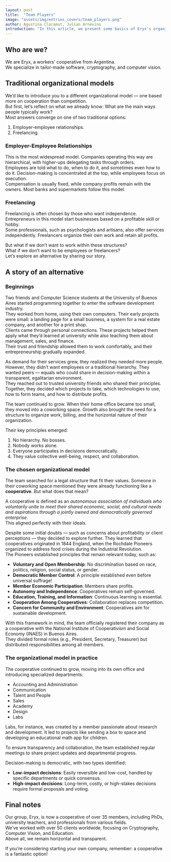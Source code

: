 ```yaml
---
layout: post
title:  "Team Players"
image: "assets/img/entries_covers/team_players.png"
author: Agustina Claramut, Julian Arnesino
introduction: "In this article, we present some basics of Eryx's organizational model and values. We discuss the benefits of worker cooperatives based on our own experience and how we came to adopt this model."
---
```


## Who are we?

We are Eryx, a workers' cooperative from Argentina.  
We specialize in tailor-made software, cryptography, and computer vision.

## Traditional organizational models

We’d like to introduce you to a different organizational model — one based more on cooperation than competition.  
But first, let’s reflect on what we already know: What are the main ways people typically work?  
Most answers converge on one of two traditional options:
1. Employer-employee relationships.
2. Freelancing.

### Employer-Employee Relationships

This is the most widespread model. Companies operating this way are hierarchical, with higher-ups delegating tasks through orders.  
Employees are told what to do, when to do it, and sometimes even how to do it. Decision-making is concentrated at the top, while employees focus on execution.  
Compensation is usually fixed, while company profits remain with the owners. Most banks and supermarkets follow this model.

### Freelancing

Freelancing is often chosen by those who want independence. Entrepreneurs in this model start businesses based on a profitable skill or hobby.  
Some professionals, such as psychologists and artisans, also offer services independently. Freelancers organize their own work and retain all profits.

But what if we don’t want to work within these structures?  
What if we don’t want to be employees or freelancers?  
Let’s explore an alternative by sharing our story.

## A story of an alternative

### Beginnings

Two friends and Computer Science students at the University of Buenos Aires started programming together to enter the software development industry.  
They worked from home, using their own computers. Their early projects were small: a landing page for a small business, a system for a real estate company, and another for a print shop.  
Clients came through personal connections. These projects helped them apply what they’d learned at university while also teaching them about management, sales, and finance.  
Their trust and friendship allowed them to work comfortably, and their entrepreneurship gradually expanded.

As demand for their services grew, they realized they needed more people. However, they didn’t want employees or a traditional hierarchy. They wanted peers — equals who could share in decision-making within a transparent, egalitarian environment.  
They reached out to trusted university friends who shared their principles. Together, they decided which projects to take, which technologies to use, how to form teams, and how to distribute profits.

The team continued to grow. When their home office became too small, they moved into a coworking space. Growth also brought the need for a structure to organize work, billing, and the horizontal nature of their organization.

Their key principles emerged:
1. No hierarchy. No bosses.
2. Nobody works alone.
3. Everyone participates in decisions democratically.
4. They value collective well-being, respect, and collaboration.

### The chosen organizational model

The team searched for a legal structure that fit their values. Someone in their coworking space mentioned they were already functioning like a **cooperative**. But what does that mean?

A cooperative is defined as an _autonomous association of individuals who voluntarily unite to meet their shared economic, social, and cultural needs and aspirations through a jointly owned and democratically governed enterprise._  
This aligned perfectly with their ideals.

Despite some initial doubts — such as concerns about profitability or client perceptions — they decided to explore further. They learned that cooperatives originated in 1844 England, when the Rochdale Pioneers organized to address food crises during the Industrial Revolution.  
The Pioneers established principles that remain relevant today, such as:

- **Voluntary and Open Membership**: No discrimination based on race, politics, religion, social status, or gender.
- **Democratic Member Control**: A principle established even before universal suffrage!
- **Member Economic Participation**: Members share profits.
- **Autonomy and Independence**: Cooperatives remain self-governed.
- **Education, Training, and Information**: Continuous learning is essential.
- **Cooperation Among Cooperatives**: Collaboration replaces competition.
- **Concern for Community and Environment**: Cooperatives aim for sustainable development.

With this framework in mind, the team officially registered their company as a cooperative with the National Institute of Cooperativism and Social Economy (INAES) in Buenos Aires.  
They divided formal roles (e.g., President, Secretary, Treasurer) but distributed responsibilities among all members.

### The organizational model in practice

The cooperative continued to grow, moving into its own office and introducing specialized departments:

- Accounting and Administration
- Communication
- Talent and People
- Sales
- Academy
- Design
- Labs

Labs, for instance, was created by a member passionate about research and development. It led to projects like sending a box to space and developing an educational math app for children.

To ensure transparency and collaboration, the team established regular meetings to share project updates and departmental progress.

Decision-making is democratic, with two types identified:
- **Low-impact decisions**: Easily reversible and low-cost, handled by specific departments or quick consensus.
- **High-impact decisions**: Long-term, costly, or high-stakes decisions require formal proposals and voting.

## Final notes

Our group, Eryx, is now a cooperative of over 35 members, including PhDs, university teachers, and professionals from various fields.  
We’ve worked with over 50 clients worldwide, focusing on Cryptography, Computer Vision, and Education.  
Above all, we remain horizontal and transparent.

If you’re considering starting your own company, remember: a cooperative is a fantastic option!
